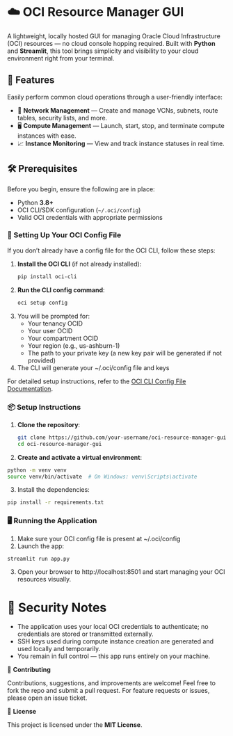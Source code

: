 # ☁️ OCI Resource Manager GUI

A lightweight, locally hosted GUI for managing Oracle Cloud Infrastructure (OCI) resources — no cloud console hopping required. Built with **Python** and **Streamlit**, this tool brings simplicity and visibility to your cloud environment right from your terminal.

## 🚀 Features

Easily perform common cloud operations through a user-friendly interface:

- 🔧 **Network Management** — Create and manage VCNs, subnets, route tables, security lists, and more.
- 🖥️ **Compute Management** — Launch, start, stop, and terminate compute instances with ease.
- 📈 **Instance Monitoring** — View and track instance statuses in real time.

## 🛠️ Prerequisites

Before you begin, ensure the following are in place:

- Python **3.8+**
- OCI CLI/SDK configuration (`~/.oci/config`)
- Valid OCI credentials with appropriate permissions

### 🔧 Setting Up Your OCI Config File

If you don’t already have a config file for the OCI CLI, follow these steps:

1. **Install the OCI CLI** (if not already installed):
   ```bash
   pip install oci-cli
   ```
2. **Run the CLI config command**:
   ```bash
   oci setup config
   ```
3. You will be prompted for:
    - Your tenancy OCID
    - Your user OCID
    - Your compartment OCID
    - Your region (e.g., us-ashburn-1)
    - The path to your private key (a new key pair will be generated if not provided)
4. The CLI will generate your ~/.oci/config file and keys

For detailed setup instructions, refer to the [OCI CLI Config File Documentation](https://docs.oracle.com/en-us/iaas/Content/API/SDKDocs/cliinstall.htm#configfile).

### 📦 Setup Instructions

1. **Clone the repository**:
   ```bash
   git clone https://github.com/your-username/oci-resource-manager-gui.git
   cd oci-resource-manager-gui
   ```
2. **Create and activate a virtual environment**:
  ```bash
  python -m venv venv
  source venv/bin/activate  # On Windows: venv\Scripts\activate
  ```
3. Install the dependencies:
  ```bash
  pip install -r requirements.txt
  ```
### 🖥️ Running the Application

1. Make sure your OCI config file is present at ~/.oci/config
2. Launch the app:
  ```bash
  streamlit run app.py
  ```
3. Open your browser to http://localhost:8501 and start managing your OCI resources visually.

# 🔐 Security Notes

- The application uses your local OCI credentials to authenticate; no credentials are stored or transmitted externally.
- SSH keys used during compute instance creation are generated and used locally and temporarily.
- You remain in full control — this app runs entirely on your machine.

🙌 **Contributing**

Contributions, suggestions, and improvements are welcome! Feel free to fork the repo and submit a pull request. For feature requests or issues, please open an issue ticket.

📄 **License**

This project is licensed under the **MIT License**.

